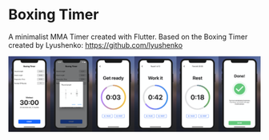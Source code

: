# Boxing Timer

A minimalist MMA Timer created with Flutter.
Based on the Boxing Timer created by Lyushenko: https://github.com/lyushenko

![screens](screens.png?raw=true)
